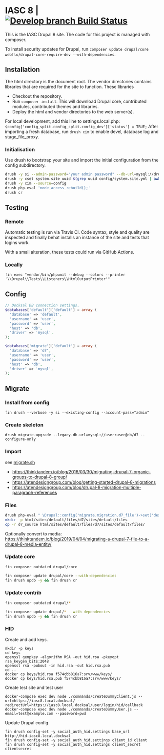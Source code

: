 # IASC 8 | [![Develop branch Build Status](https://travis-ci.com/UN-OCHA/iasc8.svg?branch=develop)](https://travis-ci.com/UN-OCHA/iasc8)

This is the IASC Drupal 8 site. The code for this project is managed with composer.

To install security updates for Drupal, run `composer update drupal/core webflo/drupal-core-require-dev --with-dependencies`.

## Installation

The html directory is the document root. The vendor directories contains libraries that are required for the site to function. These libraries

- Checkout the repository.
- Run `composer install`. This will download Drupal core, contributed modules, contributed themes and libraries.
- Deploy the html and vendor directories to the web server(s).

For local development, add this line to settings.local.php:
`$config['config_split.config_split.config_dev']['status'] = TRUE;`
After importing a fresh database, run `drush cim` to enable devel, database log
and stage_file_proxy.

### Initialisation

Use drush to bootstrap your site and import the initial configuration from the config subdirectory.

```bash
drush -y si --admin-password="your admin password" --db-url=mysql://drupal:drupal@127.0.0.1/drupal minimal
drush -y cset system.site uuid $(grep uuid config/system.site.yml | awk '{print $2}')
drush -y cim --source=config
drush php-eval 'node_access_rebuild();'
drush cr
```

## Testing

### Remote

Automatic testing is run via Travis CI. Code syntax, style and quality are inspected and finally behat installs an instance of the site and tests that logins work.

With a small alteration, these tests could run via GitHub Actions.

### Locally

`fin exec "vendor/bin/phpunit --debug --colors --printer '\\Drupal\\Tests\\Listeners\\HtmlOutputPrinter'"`

## Config

```php
// Docksal DB connection settings.
$databases['default']['default'] = array (
  'database' => 'default',
  'username' => 'user',
  'password' => 'user',
  'host' => 'db',
  'driver' => 'mysql',
);

$databases['migrate']['default'] = array (
  'database' => 'd7',
  'username' => 'user',
  'password' => 'user',
  'host' => 'db',
  'driver' => 'mysql',
);
```

## Migrate

### Install from config

`fin drush --verbose -y si --existing-config --account-pass="admin"`

### Create skeleton

`drush migrate-upgrade --legacy-db-url=mysql://user:user@db/d7 --configure-only`

### Import

see [migrate.sh](./migrate.sh)

- <https://thinktandem.io/blog/2018/03/30/migrating-drupal-7-organic-groups-to-drupal-8-group/>
- <https://atendesigngroup.com/blog/getting-started-drupal-8-migrations>
- <https://atendesigngroup.com/blog/drupal-8-migration-multiple-paragraph-references>

### Files

```bash
drush php-eval " \Drupal::config('migrate.migration.d7_file')->set('destination.source_base_path', 'html/sites/default/files/d7')->save();"
mkdir -p html/sites/default/files/d7/sites/default/files
cp -r d7_source html/sites/default/files/d7/sites/default/files/
```

Optionally convert to media: <https://thinktandem.io/blog/2019/04/04/migrating-a-drupal-7-file-to-a-drupal-8-media-entity/>

### Update core

```bash
fin composer outdated drupal/core
```

```bash
fin composer update drupal/core --with-dependencies
fin drush updb -y && fin drush cr
```

### Update contrib

```bash
fin composer outdated drupal/*
```

```bash
fin composer update drupal/* --with-dependencies
fin drush updb -y && fin drush cr
```

### HID

Create and add keys.

```
mkdir -p keys
cd keys
openssl genpkey -algorithm RSA -out hid.rsa -pkeyopt rsa_keygen_bits:2048
openssl rsa -pubout -in hid.rsa -out hid.rsa.pub
cd ..
docker cp keys/hid.rsa f574cbb816a7:srv/www/keys/
docker cp keys/hid.rsa.pub f574cbb816a7:srv/www/keys/
```

Create test site and test user

```
docker-compose exec dev node ./commands/createDummyClient.js --url=https://iasc8.local.docksal/ --redirectUrl=https://iasc8.local.docksal/user/login/hid/callback
docker-compose exec dev node ./commands/createDummyUser.js --email=test@example.com --password=pwd
```

Update Drupal config

```
fin drush config-set -y social_auth_hid.settings base_url http://hid.iasc8.local.docksal
fin drush config-set -y social_auth_hid.settings client_id client
fin drush config-set -y social_auth_hid.settings client_secret clientsecret
```
